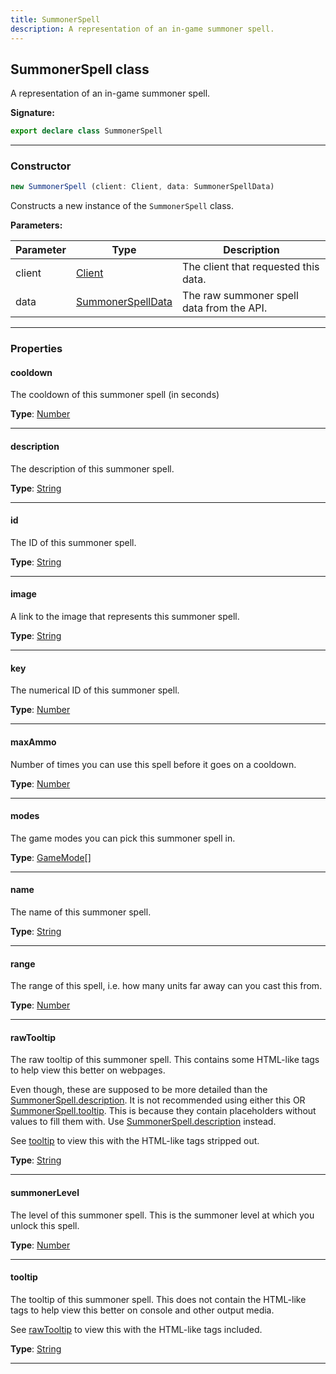 ```yaml
---
title: SummonerSpell
description: A representation of an in-game summoner spell.
---
```


## SummonerSpell class

A representation of an in-game summoner spell.

**Signature:**

```ts
export declare class SummonerSpell 
```

---

### Constructor

```ts
new SummonerSpell (client: Client, data: SummonerSpellData)
```

Constructs a new instance of the `SummonerSpell` class.

**Parameters:**

| Parameter | Type | Description |
| --------- | ---- | ----------- |
| client | [Client](/api/Client.md) | The client that requested this data. |
| data | [SummonerSpellData](/api/SummonerSpellData.md) | The raw summoner spell data from the API. |
---

### Properties

#### cooldown

The cooldown of this summoner spell (in seconds)



**Type**: [Number](https://developer.mozilla.org/en-US/docs/Web/JavaScript/Reference/Global_Objects/Number)

---

#### description

The description of this summoner spell.



**Type**: [String](https://developer.mozilla.org/en-US/docs/Web/JavaScript/Reference/Global_Objects/String)

---

#### id

The ID of this summoner spell.



**Type**: [String](https://developer.mozilla.org/en-US/docs/Web/JavaScript/Reference/Global_Objects/String)

---

#### image

A link to the image that represents this summoner spell.



**Type**: [String](https://developer.mozilla.org/en-US/docs/Web/JavaScript/Reference/Global_Objects/String)

---

#### key

The numerical ID of this summoner spell.



**Type**: [Number](https://developer.mozilla.org/en-US/docs/Web/JavaScript/Reference/Global_Objects/Number)

---

#### maxAmmo

Number of times you can use this spell before it goes on a cooldown.



**Type**: [Number](https://developer.mozilla.org/en-US/docs/Web/JavaScript/Reference/Global_Objects/Number)

---

#### modes

The game modes you can pick this summoner spell in.



**Type**: [GameMode](/api/GameMode.md)[]

---

#### name

The name of this summoner spell.



**Type**: [String](https://developer.mozilla.org/en-US/docs/Web/JavaScript/Reference/Global_Objects/String)

---

#### range

The range of this spell, i.e. how many units far away can you cast this from.



**Type**: [Number](https://developer.mozilla.org/en-US/docs/Web/JavaScript/Reference/Global_Objects/Number)

---

#### rawTooltip

The raw tooltip of this summoner spell. This contains some HTML-like tags to help view this better on webpages.


Even though, these are supposed to be more detailed than the [SummonerSpell.description](/api/SummonerSpell.md#description). It is not recommended using either this OR [SummonerSpell.tooltip](/api/SummonerSpell.md#tooltip). This is because they contain placeholders without values to fill them with. Use [SummonerSpell.description](/api/SummonerSpell.md#description) instead.


See [tooltip](/api/SummonerSpell.md#tooltip) to view this with the HTML-like tags stripped out.



**Type**: [String](https://developer.mozilla.org/en-US/docs/Web/JavaScript/Reference/Global_Objects/String)

---

#### summonerLevel

The level of this summoner spell. This is the summoner level at which you unlock this spell.



**Type**: [Number](https://developer.mozilla.org/en-US/docs/Web/JavaScript/Reference/Global_Objects/Number)

---

#### tooltip

The tooltip of this summoner spell. This does not contain the HTML-like tags to help view this better on console and other output media.


See [rawTooltip](/api/SummonerSpell.md#rawTooltip) to view this with the HTML-like tags included.



**Type**: [String](https://developer.mozilla.org/en-US/docs/Web/JavaScript/Reference/Global_Objects/String)

---


